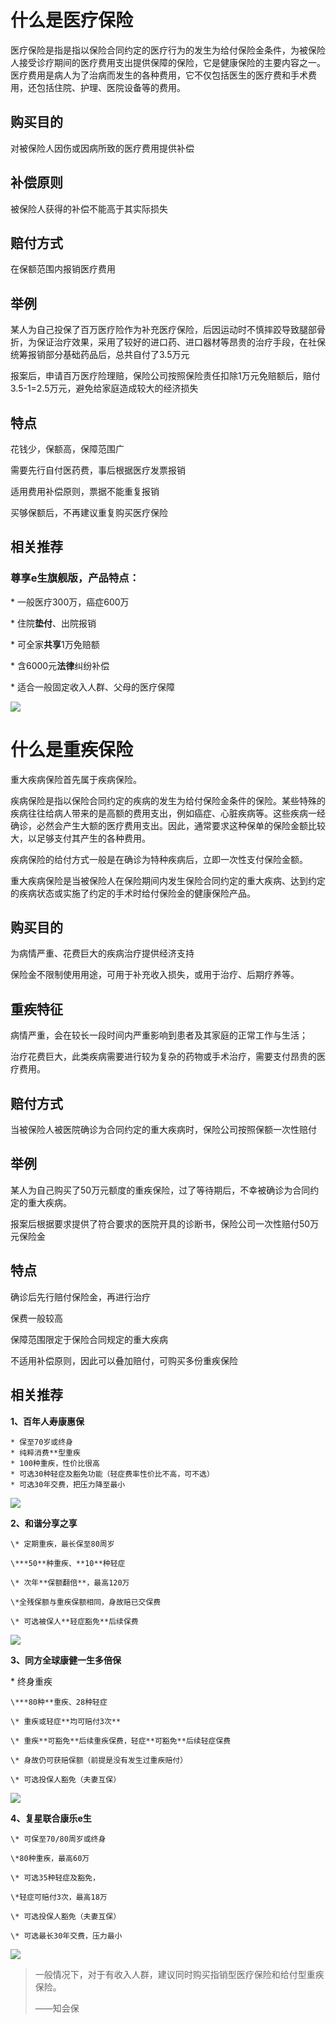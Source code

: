 # **什么是医疗保险**

医疗保险是指是指以保险合同约定的医疗行为的发生为给付保险金条件，为被保险人接受诊疗期间的医疗费用支出提供保障的保险，它是健康保险的主要内容之一。医疗费用是病人为了治病而发生的各种费用，它不仅包括医生的医疗费和手术费用，还包括住院、护理、医院设备等的费用。

## **购买目的**

对被保险人因伤或因病所致的医疗费用提供补偿

## **补偿原则**

被保险人获得的补偿不能高于其实际损失

## **赔付方式**

在保额范围内报销医疗费用

## **举例**

某人为自己投保了百万医疗险作为补充医疗保险，后因运动时不慎摔跤导致腿部骨折，为保证治疗效果，采用了较好的进口药、进口器材等昂贵的治疗手段，在社保统筹报销部分基础药品后，总共自付了3.5万元

报案后，申请百万医疗险理赔，保险公司按照保险责任扣除1万元免赔额后，赔付3.5-1=2.5万元，避免给家庭造成较大的经济损失

## **特点**

花钱少，保额高，保障范围广

需要先行自付医药费，事后根据医疗发票报销

适用费用补偿原则，票据不能重复报销

买够保额后，不再建议重复购买医疗保险

## **相关推荐**

### 尊享e生旗舰版，产品特点：

\* 一般医疗300万，癌症600万

\* 住院**垫付**、出院报销

\* 可全家**共享**1万免赔额

\* 含6000元**法律**纠纷补偿

\* 适合一般固定收入人群、父母的医疗保障

![](https://mmbiz.qpic.cn/mmbiz_jpg/XureD2EYlnq1NIBibCjRbAoDC2dZYcmaw07YjqKRHzzAx9KQRMqFw07bI9ZVVZwta467gdlT2hAqkckKb6ncIbw/640?wx_fmt=jpeg&tp=webp&wxfrom=5&wx_lazy=1)

# **什么是重疾保险**

重大疾病保险首先属于疾病保险。

疾病保险是指以保险合同约定的疾病的发生为给付保险金条件的保险。某些特殊的疾病往往给病人带来的是高额的费用支出，例如癌症、心脏疾病等。这些疾病一经确诊，必然会产生大额的医疗费用支出。因此，通常要求这种保单的保险金额比较大，以足够支付其产生的各种费用。

疾病保险的给付方式一般是在确诊为特种疾病后，立即一次性支付保险金额。

重大疾病保险是当被保险人在保险期间内发生保险合同约定的重大疾病、达到约定的疾病状态或实施了约定的手术时给付保险金的健康保险产品。

## **购买目的**

为病情严重、花费巨大的疾病治疗提供经济支持

保险金不限制使用用途，可用于补充收入损失，或用于治疗、后期疗养等。

## **重疾特征**

病情严重，会在较长一段时间内严重影响到患者及其家庭的正常工作与生活；

治疗花费巨大，此类疾病需要进行较为复杂的药物或手术治疗，需要支付昂贵的医疗费用。

## **赔付方式**

当被保险人被医院确诊为合同约定的重大疾病时，保险公司按照保额一次性赔付

## **举例**

某人为自己购买了50万元额度的重疾保险，过了等待期后，不幸被确诊为合同约定的重大疾病。

报案后根据要求提供了符合要求的医院开具的诊断书，保险公司一次性赔付50万元保险金

## **特点**

确诊后先行赔付保险金，再进行治疗

保费一般较高

保障范围限定于保险合同规定的重大疾病

不适用补偿原则，因此可以叠加赔付，可购买多份重疾保险

## **相关推荐**

**1、百年人寿康惠保**

```text
* 保至70岁或终身  
* 纯粹消费**型重疾
* 100种重疾，性价比很高
* 可选30种轻症及豁免功能（轻症费率性价比不高，可不选）
* 可选30年交费，把压力降至最小
```

![](https://mmbiz.qpic.cn/mmbiz_jpg/XureD2EYlnq1NIBibCjRbAoDC2dZYcmawxRMyN0icHUyZg4icyDfco0SpRKFpBwoyTaEiaKAolheFZCtAcdvZksibiag/640?wx_fmt=jpeg&tp=webp&wxfrom=5&wx_lazy=1)

**2、和谐分享之享**

```text
\* 定期重疾，最长保至80周岁

\***50**种重疾、**10**种轻症

\* 次年**保额翻倍**，最高120万

\*全残保额与重疾保额相同，身故赔已交保费

\* 可选被保人**轻症豁免**后续保费
```

![](https://mmbiz.qpic.cn/mmbiz_jpg/XureD2EYlnq1NIBibCjRbAoDC2dZYcmawGR9wia6DMOWwqhgSRGDDIjh0XS25BqVBTCqia3tMJd6RNA3IqwVthbag/640?wx_fmt=jpeg&tp=webp&wxfrom=5&wx_lazy=1)

**3、同方全球康健一生多倍保**

\* 终身重疾

```text
\***80种**重疾、28种轻症

\* 重疾或轻症**均可赔付3次**

\* 重疾**可豁免**后续重疾保费，轻症**可豁免**后续轻症保费

\* 身故仍可获赔保额（前提是没有发生过重疾赔付）

\* 可选投保人豁免（夫妻互保）
```

![](https://mmbiz.qpic.cn/mmbiz_jpg/XureD2EYlnq1NIBibCjRbAoDC2dZYcmawddSl10zzZPVKAoWdH2NZ5aiaIwic182HibhJX7uAsSnsDiaESMgPibx0b2w/640?wx_fmt=jpeg&tp=webp&wxfrom=5&wx_lazy=1)

**4、复星联合康乐e生**

```text
\* 可保至70/80周岁或终身

\*80种重疾，最高60万

\* 可选35种轻症及豁免，

\*轻症可赔付3次，最高18万

\* 可选投保人豁免（夫妻互保）

\* 可选最长30年交费，压力最小
```

![](https://mmbiz.qpic.cn/mmbiz_jpg/XureD2EYlnq1NIBibCjRbAoDC2dZYcmaw9toVTDUxuDLK9JSYk9oyK5C0secIJhewuedQcx4RVwoPm6g2iaoLNibg/640?wx_fmt=jpeg&tp=webp&wxfrom=5&wx_lazy=1)

> 一般情况下，对于有收入人群，建议同时购买指销型医疗保险和给付型重疾保险。
>
> ——知会保



